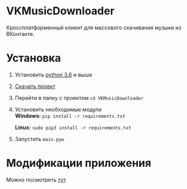 # VKMusicDownloader
Кроссплатформенный клиент для массового скачивания музыки из ВКонтакте.

# **Установка**
1. Установить [python 3.6](https://www.python.org/) и выше 
2. [Скачать проект](https://github.com/keyzt/VKMusicDownloader/archive/master.zip)
3. Перейти в папку с проектом `cd VKMusicDownloader`
4. Установить необходимые модули  
   **Windows:** `pip install -r requirements.txt`
   
   **Linux:** `sudo pip3 install -r requirements.txt`
5. Запустить `main.pyw`


# **Модификации приложения**

Можно посмотреть [тут](https://github.com/keyzt/VKMusicDownloader/network/members)
